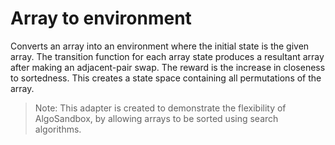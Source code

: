 # Array to environment

Converts an array into an environment where the initial state is the given array. The transition function for each array state produces a resultant array after making an adjacent-pair swap. The reward is the increase in closeness to sortedness. This creates a state space containing all permutations of the array.

> Note: This adapter is created to demonstrate the flexibility of AlgoSandbox, by allowing arrays to be sorted using search algorithms.

